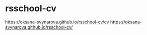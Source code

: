 # rsschool-cv
https://oksana-svynarova.github.io/rsschool-cv/cv
https://oksana-svynarova.github.io/rsschool-cv/
